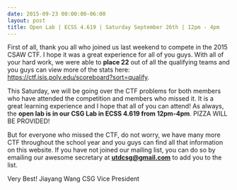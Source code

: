 ```yaml
---
date: 2015-09-23 00:00:00-06:00
layout: post
title: Open Lab | ECSS 4.619 | Saturday September 26th | 12pm - 4pm
---
```


First of all, thank you all who joined us last weekend to compete in the 2015 CSAW CTF. I hope it was a great experience for all of you guys. With all of your hard work, we were able to **place 22** out of all the qualifying teams and you guys can view more of the stats here: <https://ctf.isis.poly.edu/scoreboard?sort=qualify>.

This Saturday, we will be going over the CTF problems for both members who have attended the competition and members who missed it. It is a great learning experience and I hope that all of you can attend! As always, the **open lab is in our CSG Lab in ECSS 4.619 from 12pm-4pm**. PIZZA WILL BE PROVIDED!

But for everyone who missed the CTF, do not worry, we have many more CTF throughout the school year and you guys can find all that information on this website. If you have not joined our mailing list, you can do so by emailing our awesome secretary at **utdcsg@gmail.com** to add you to the list.

Very Best!
Jiayang Wang
CSG Vice President
